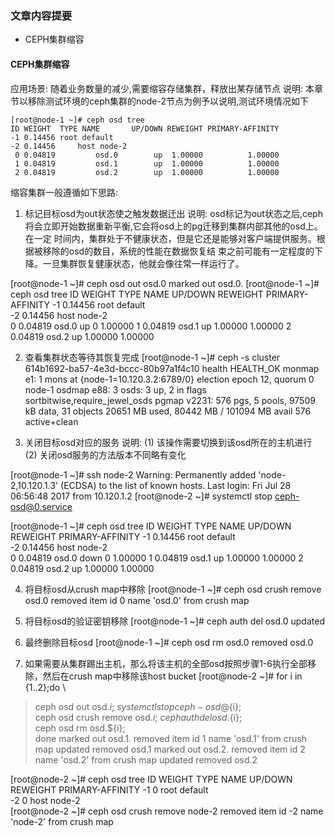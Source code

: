### 文章内容提要
- CEPH集群缩容

#### CEPH集群缩容
应用场景: 随着业务数量的减少,需要缩容存储集群，释放出某存储节点
说明: 本章节以移除测试环境的ceph集群的node-2节点为例予以说明,测试环境情况如下
```
[root@node-1 ~]# ceph osd tree
ID WEIGHT  TYPE NAME       UP/DOWN REWEIGHT PRIMARY-AFFINITY 
-1 0.14456 root default                                      
-2 0.14456     host node-2                                   
 0 0.04819         osd.0        up  1.00000          1.00000 
 1 0.04819         osd.1        up  1.00000          1.00000 
 2 0.04819         osd.2        up  1.00000          1.00000
```
缩容集群一般遵循如下思路:
1. 标记目标osd为out状态使之触发数据迁出
说明: osd标记为out状态之后,ceph将会立即开始数据重新平衡,它会将osd上的pg迁移到集群内部其他的osd上。在一定
时间内，集群处于不健康状态，但是它还是能够对客户端提供服务。根据被移除的osd的数目，系统的性能在数据恢复结
束之前可能有一定程度的下降。一旦集群恢复健康状态，他就会像往常一样运行了。

[root@node-1 ~]# ceph osd out osd.0
marked out osd.0. 
[root@node-1 ~]# ceph osd tree
ID WEIGHT  TYPE NAME       UP/DOWN REWEIGHT PRIMARY-AFFINITY 
-1 0.14456 root default                                      
-2 0.14456     host node-2                                   
 0 0.04819         osd.0        up        0          1.00000 
 1 0.04819         osd.1        up  1.00000          1.00000 
 2 0.04819         osd.2        up  1.00000          1.00000


2. 查看集群状态等待其恢复完成
[root@node-1 ~]# ceph -s
    cluster 614b1692-ba57-4e3d-bccc-80b97a1f4c10
     health HEALTH_OK
     monmap e1: 1 mons at {node-1=10.120.3.2:6789/0}
            election epoch 12, quorum 0 node-1
     osdmap e88: 3 osds: 3 up, 2 in
            flags sortbitwise,require_jewel_osds
      pgmap v2231: 576 pgs, 5 pools, 97509 kB data, 31 objects
            20651 MB used, 80442 MB / 101094 MB avail
                 576 active+clean

3. 关闭目标osd对应的服务
说明: 
(1) 该操作需要切换到该osd所在的主机进行
(2) 关闭osd服务的方法版本不同略有变化

[root@node-1 ~]# ssh node-2
Warning: Permanently added 'node-2,10.120.1.3' (ECDSA) to the list of known hosts.
Last login: Fri Jul 28 06:56:48 2017 from 10.120.1.2
[root@node-2 ~]# systemctl stop ceph-osd@0.service

[root@node-1 ~]# ceph osd tree
ID WEIGHT  TYPE NAME       UP/DOWN REWEIGHT PRIMARY-AFFINITY 
-1 0.14456 root default                                      
-2 0.14456     host node-2                                   
 0 0.04819         osd.0      down        0          1.00000 
 1 0.04819         osd.1        up  1.00000          1.00000 
 2 0.04819         osd.2        up  1.00000          1.00000

4. 将目标osd从crush map中移除
[root@node-1 ~]# ceph osd crush remove osd.0
removed item id 0 name 'osd.0' from crush map

5. 将目标osd的验证密钥移除
[root@node-1 ~]# ceph auth del osd.0
updated

6. 最终删除目标osd
[root@node-1 ~]# ceph osd rm osd.0
removed osd.0



7. 如果需要从集群踢出主机，那么将该主机的全部osd按照步骤1-6执行全部移除，然后在crush map中移除该host bucket
[root@node-2 ~]# for i in {1..2};do \
> ceph osd out osd.${i}; \
> systemctl stop ceph-osd@${i}; \
> ceph osd crush remove osd.${i}; \
> ceph auth del osd.${i}; \
> ceph osd rm osd.${i}; \
> done
marked out osd.1. 
removed item id 1 name 'osd.1' from crush map
updated
removed osd.1
marked out osd.2. 
removed item id 2 name 'osd.2' from crush map
updated
removed osd.2

[root@node-2 ~]# ceph osd tree
ID WEIGHT TYPE NAME       UP/DOWN REWEIGHT PRIMARY-AFFINITY 
-1      0 root default                                      
-2      0     host node-2                                   
[root@node-2 ~]# ceph osd crush remove node-2
removed item id -2 name 'node-2' from crush map


